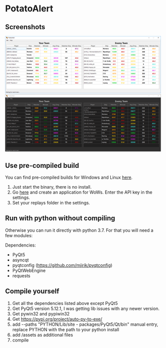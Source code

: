 # PotatoAlert

## Screenshots

![default](screens/default.png?raw=true)
![default](screens/dark.png?raw=true)

## Use pre-compiled build
You can find pre-compiled builds for Windows and Linux [here](https://github.com/razaqq/PotatoAlert/releases).

1. Just start the binary, there is no install.
2. Go [here](https://developers.wargaming.net/applications/) and create an application for WoWs. Enter the API key in the settings.
3. Set your replays folder in the settings.


## Run with python without compiling
Otherwise you can run it directly with python 3.7.
For that you will need a few modules:

Dependencies:
- PyQt5
- asyncqt
- pyqtconfig (https://github.com/mjirik/pyqtconfig)
- PyQtWebEngine
- requests

## Compile yourself
1. Get all the dependencies listed above except PyQt5
2. Get PyQt5 version 5.12.1, I was getting lib issues with any newer version.
3. Get pywin32 and pypiwin32
4. Get https://pypi.org/project/auto-py-to-exe/
5. add --paths "PYTHON/Lib/site - packages/PyQt5/Qt/bin" manual entry, replace PYTHON with the path to your python install
6. add /assets as additional files
7. compile